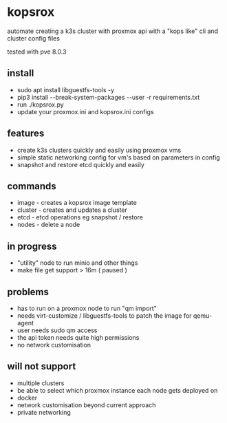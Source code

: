 # kopsrox
automate creating a k3s cluster with proxmox api with a "kops like" cli and cluster config files

tested with pve 8.0.3

## install

- sudo apt install libguestfs-tools -y
- pip3 install --break-system-packages --user -r requirements.txt
- run ./kopsrox.py
- update your proxmox.ini and kopsrox.ini configs

## features
- create k3s clusters quickly and easily using proxmox vms
- simple static networking config for vm's based on parameters in config
- snapshot and restore etcd quickly and easily

## commands
- image - creates a kopsrox image template
- cluster - creates and updates a cluster
- etcd - etcd operations eg snapshot / restore
- nodes - delete a node

## in progress
- "utility" node to run minio and other things
- make file get support > 16m ( paused ) 

## problems
- has to run on a proxmox node to run "qm import" 
- needs virt-customize / libguestfs-tools to patch the image for qemu-agent
- user needs sudo qm access
- the api token needs quite high permissions
- no network customisation

## will not support
- multiple clusters
- be able to select which proxmox instance each node gets deployed on
- docker
- network customisation beyond current approach
- private networking
